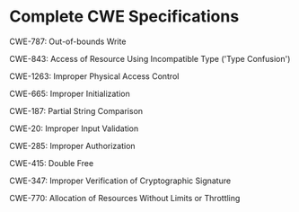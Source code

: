 

# Complete CWE Specifications

CWE-787: Out-of-bounds Write

CWE-843: Access of Resource Using Incompatible Type ('Type Confusion')

CWE-1263: Improper Physical Access Control

CWE-665: Improper Initialization

CWE-187: Partial String Comparison

CWE-20: Improper Input Validation

CWE-285: Improper Authorization

CWE-415: Double Free

CWE-347: Improper Verification of Cryptographic Signature

CWE-770: Allocation of Resources Without Limits or Throttling